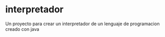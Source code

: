 # interpretador

Un proyecto para crear un interpretador de un lenguaje de programacion creado con java
